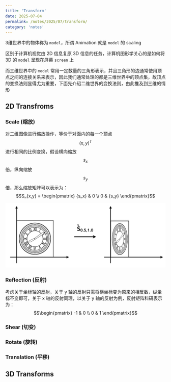 ```yaml
---
title: 'Transform'
date: 2025-07-04
permalink: /notes/2025/07/transform/
category: 'notes'
---
```


3维世界中的物体称为 `model`，所谓 Animation 就是 `model` 的 scaling

区别于计算机视觉由 2D 信息复原 3D 信息的任务，计算机图形学关心的是如何将 3D 的 `model` 呈现在屏幕 `screen` 上

而三维世界中的 `model` 常用一定数量的三角形表示，并且三角形的边通常使用顶点之间的连接关系来表示，因此我们通常处理的都是三维世界中的顶点集，故顶点的变换法则显得尤为重要，下面先介绍二维世界的变换法则，由此推及到三维的情形

## 2D Transfroms

### Scale (缩放)

对二维图像进行缩放操作，等价于对面内的每一个顶点 $$(x, y)^T$$ 进行相同的比例变换，假设横向缩放 $$s_x$$ 倍，纵向缩放 $$s_y$$ 倍，那么缩放矩阵可以表示为： $$S_{x,y} = \begin{pmatrix}
{s_x} & 0 \\
0 & {s_y}
\end{pmatrix}$$

![Scale](./pictures/Scale.png "Scale")

### Reflection (反射)

考虑关于坐标轴的反射，关于 y 轴的反射只需将横坐标变为原来的相反数，纵坐标不变即可，关于 x 轴的反射同理，以关于 y 轴的反射为例，反射矩阵科研表示为： $$\begin{pmatrix}
-1 & 0 \\
0 & 1 
\end{pmatrix}$$ 

### Shear (切变)

### Rotate (旋转)

### Translation (平移)

## 3D Transforms
